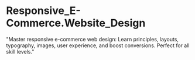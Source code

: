 # Responsive_E-Commerce.Website_Design
"Master responsive e-commerce web design: Learn principles, layouts, typography, images, user experience, and boost conversions. Perfect for all skill levels."
